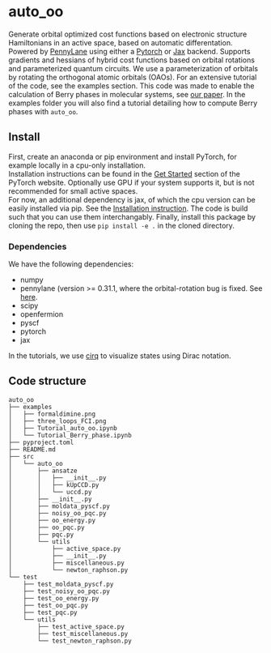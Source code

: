 # auto_oo
Generate orbital optimized cost functions based on electronic structure Hamiltonians in an active space, based on automatic differentation. Powered by [PennyLane](https://github.com/PennyLaneAI) using either a [Pytorch](https://pytorch.org/) or [Jax](https://github.com/google/jax) backend.
Supports gradients and hessians of hybrid cost functions based on orbital rotations and parameterized quantum circuits.
We use a parameterization of orbitals by rotating the orthogonal atomic orbitals (OAOs).
For an extensive tutorial of the code, see the examples section. This code was made to enable the calculation of Berry phases in molecular systems, see [our paper](https://arxiv.org/abs/2304.06070). In the examples folder you will also find a tutorial detailing how to compute Berry phases with `auto_oo`.

## Install
First, create an anaconda or pip environment and install PyTorch, for example locally in a cpu-only installation.\
Installation instructions can be found in the [Get Started](https://pytorch.org/get-started/locally/) section of the PyTorch website.
Optionally use GPU if your system supports it, but is not recommended for small active spaces.\
For now, an additional dependency is jax, of which the cpu version can be easily installed via pip. See the [Installation instruction](https://github.com/google/jax#installation).
The code is build such that you can use them interchangably.
Finally, install this package by cloning the repo, then use `pip install -e .` in the cloned directory.
### Dependencies
We have the following dependencies:
- numpy
- pennylane (version >= 0.31.1, where the orbital-rotation bug is fixed. See [here](https://github.com/PennyLaneAI/pennylane/commit/5c87d88dfb36e8a173c97378e01ed6f40960d317).
- scipy
- openfermion
- pyscf
- pytorch
- jax

In the tutorials, we use [cirq](https://github.com/quantumlib/cirq) to visualize states using Dirac notation.

## Code structure
```
auto_oo
├── examples
│   ├── formaldimine.png
│   ├── three_loops_FCI.png
│   ├── Tutorial_auto_oo.ipynb
│   └── Tutorial_Berry_phase.ipynb
├── pyproject.toml
├── README.md
├── src
│   └── auto_oo
│       ├── ansatze
│       │   ├── __init__.py
│       │   ├── kUpCCD.py
│       │   └── uccd.py
│       ├── __init__.py
│       ├── moldata_pyscf.py
│       ├── noisy_oo_pqc.py
│       ├── oo_energy.py
│       ├── oo_pqc.py
│       ├── pqc.py
│       └── utils
│           ├── active_space.py
│           ├── __init__.py
│           ├── miscellaneous.py
│           └── newton_raphson.py
└── test
    ├── test_moldata_pyscf.py
    ├── test_noisy_oo_pqc.py
    ├── test_oo_energy.py
    ├── test_oo_pqc.py
    ├── test_pqc.py
    └── utils
        ├── test_active_space.py
        ├── test_miscellaneous.py
        └── test_newton_raphson.py
```


